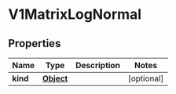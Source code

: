 

# V1MatrixLogNormal

## Properties

Name | Type | Description | Notes
------------ | ------------- | ------------- | -------------
**kind** | [**Object**](.md) |  |  [optional]



